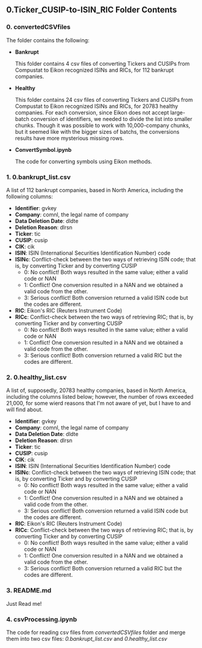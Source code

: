## 0.Ticker_CUSIP-to-ISIN_RIC Folder Contents

### 0. convertedCSVfiles

The folder contains the following:

* **Bankrupt**

  This folder contains 4 csv files of converting Tickers and CUSIPs from Compustat to Eikon recognized ISINs and RICs, for 112 bankrupt companies.

* **Healthy**

  This folder contains 24 csv files of converting Tickers and CUSIPs from Compustat to Eikon recognized ISINs and RICs, for 20783 healthy companies. For each conversion, since Eikon does not accept large-batch conversion of identifiers, we needed to divide the list into smaller chunks. Though it was possible to work with 10,000-company chunks, but it seemed like with the bigger sizes of batchs, the conversions results have more mysterious missing rows. 
  
* **ConvertSymbol.ipynb**

  The code for converting symbols using Eikon methods.


### 1. 0.bankrupt_list.csv
A list of 112 bankrupt companies, based in North America, including the following columns:
   * **Identifier**: gvkey
   * **Company**: comnl, the legal name of company
   * **Data Deletion Date**: dldte
   * **Deletion Reason**: dlrsn
   * **Ticker**: tic
   * **CUSIP**: cusip
   * **CIK**: cik
   * **ISIN**: ISIN (International Securities Identification Number) code 
   * **ISINc**: Conflict-check between the two ways of retrieving ISIN code; that is, by converting Ticker and by converting CUSIP
      * 0: No conflict! Both ways resulted in the same value; either a valid code or NAN
      * 1: Conflict! One conversion resulted in a NAN and we obtained a valid code from the other.
      * 3: Serious conflict! Both conversion returned a valid ISIN code but the codes are different.
   * **RIC**: Eikon's RIC (Reuters Instrument Code)
   * **RICc**: Conflict-check between the two ways of retrieving RIC; that is, by converting Ticker and by converting CUSIP
      * 0: No conflict! Both ways resulted in the same value; either a valid code or NAN
      * 1: Conflict! One conversion resulted in a NAN and we obtained a valid code from the other.
      * 3: Serious conflict! Both conversion returned a valid RIC but the codes are different.


### 2. 0.healthy_list.csv
A list of, supposedly, 20783 healthy companies, based in North America, including the columns listed below; however, the number of rows exceeded 21,000, for some wierd reasons that I'm not aware of yet, but I have to and will find about.
   * **Identifier**: gvkey
   * **Company**: comnl, the legal name of company
   * **Data Deletion Date**: dldte
   * **Deletion Reason**: dlrsn
   * **Ticker**: tic
   * **CUSIP**: cusip
   * **CIK**: cik
   * **ISIN**: ISIN (International Securities Identification Number) code 
   * **ISINc**: Conflict-check between the two ways of retrieving ISIN code; that is, by converting Ticker and by converting CUSIP
      * 0: No conflict! Both ways resulted in the same value; either a valid code or NAN
      * 1: Conflict! One conversion resulted in a NAN and we obtained a valid code from the other.
      * 3: Serious conflict! Both conversion returned a valid ISIN code but the codes are different.
   * **RIC**: Eikon's RIC (Reuters Instrument Code)
   * **RICc**: Conflict-check between the two ways of retrieving RIC; that is, by converting Ticker and by converting CUSIP
      * 0: No conflict! Both ways resulted in the same value; either a valid code or NAN
      * 1: Conflict! One conversion resulted in a NAN and we obtained a valid code from the other.
      * 3: Serious conflict! Both conversion returned a valid RIC but the codes are different.


### 3. README.md
Just Read me!

### 4. csvProcessing.ipynb
The code for reading csv files from *convertedCSVfiles* folder and merge them into two csv files: *0.bankrupt_list.csv* and *0.healthy_list.csv*<br>
